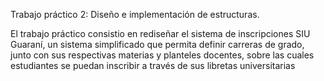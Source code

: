  Trabajo práctico 2: Diseño e implementación de estructuras.
 
 El trabajo práctico consistio en rediseñar el sistema de inscripciones SIU Guaraní, un sistema simplificado que permita definir carreras de grado, junto con sus respectivas materias y planteles docentes, sobre las cuales estudiantes se puedan inscribir a través de sus libretas universitarias
